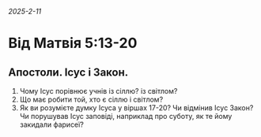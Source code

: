 
_2025-2-11_

# Від Матвія 5:13-20

## Апостоли. Ісус і Закон.
1. Чому Ісус порівнює учнів із сіллю? із світлом?
2. Що має робити той, хто є сіллю і світлом?
3. Як ви розумієте думку Ісуса у віршах 17-20? Чи відмінив Ісус Закон? Чи порушував Ісус заповіді, наприклад про суботу, як те йому закидали фарисеї?

